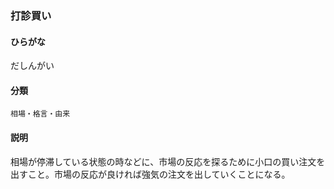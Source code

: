 <div style="display:none;">

## [あ行](securities-terms?id=あ行)
## [か行](securities-terms?id=か行)
## [さ行](securities-terms?id=さ行)
## [た行](securities-terms?id=た行)

</div>

### 打診買い

#### ひらがな

だしんがい

#### 分類

`相場・格言・由来`

#### 説明

相場が停滞している状態の時などに、市場の反応を探るために小口の買い注文を出すこと。市場の反応が良ければ強気の注文を出していくことになる。

<div style="display:none;">

## [な行](securities-terms?id=な行)
## [は行](securities-terms?id=は行)
## [ま行](securities-terms?id=ま行)
## [や行](securities-terms?id=や行)
## [ら行](securities-terms?id=ら行)
## [わ行](securities-terms?id=わ行)
## [英数字・記号](securities-terms?id=英数字・記号)

</div>

